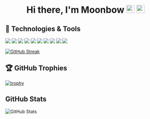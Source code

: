 <div align="center">
   <h1>Hi there, I'm Moonbow </a> <img src="https://media.giphy.com/media/hvRJCLFzcasrR4ia7z/giphy.gif" width="25px"> <img src="https://media.giphy.com/media/Xf7T7zOwZm9WbHvTap/giphy.gif" width="25px"> </h1>
</div>


## 🔧 Technologies & Tools
![](https://visitor-badge.glitch.me/badge?page_id=m00nb0w.m00nb0w)
![](https://img.shields.io/badge/OS-Linux-informational?style=flat&logo=linux&logoColor=white&color=6aa6f8)
![](https://img.shields.io/badge/OS-Macos-informational?style=flat&logo=macos&logoColor=white&color=6aa6f8)
![](https://img.shields.io/badge/Editor-VS_Code-informational?style=flat&logo=visual-studio-code&logoColor=white&color=6aa6f8)
![](https://img.shields.io/badge/Code-Scala-informational?style=flat&logo=scala&logoColor=white&color=6aa6f8)
![](https://img.shields.io/badge/Code-Golang-informational?style=flat&logo=go&logoColor=white&color=6aa6f8)
![](https://img.shields.io/badge/Code-React-informational?style=flat&logo=react&logoColor=white&color=6aa6f8)
![](https://img.shields.io/badge/Shell-Bash-informational?style=flat&logo=gnu-bash&logoColor=white&color=6aa6f8)
![](https://img.shields.io/badge/Tools-Docker-informational?style=flat&logo=docker&logoColor=white&color=6aa6f8)
![](https://img.shields.io/badge/Tools-Kubernetes-informational?style=flat&logo=kubernetes&logoColor=white&color=6aa6f8)

[![GitHub Streak](http://github-readme-streak-stats.herokuapp.com?user=m00nb0w&theme=dark&hide_border=true)](https://git.io/streak-stats)

## 🏆 GitHub Trophies

[![trophy](https://github-profile-trophy.vercel.app/?username=m00nb0w&theme=nord&column=7)](https://github.com/ryo-ma/github-profile-trophy)

<h2>GitHub Stats</h2>
<p><img src="https://github-readme-stats.vercel.app/api?username=m00nb0w&count_private=true&show_icons=true&include_all_commits=true&theme=darcula" alt="GitHub Stats"></p>
